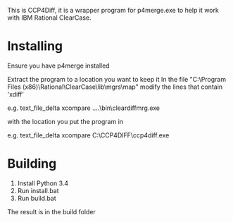 This is CCP4Diff, it is a wrapper program for p4merge.exe to help it work with IBM Rational ClearCase.

Installing
================
Ensure you have p4merge installed

Extract the program to a location you want to keep it
In the file "C:\Program Files (x86)\Rational\ClearCase\lib\mgrs\map"
modify the lines that contain 'xdiff'

e.g.
    text_file_delta		xcompare			..\..\bin\cleardiffmrg.exe

with the location you put the program in

e.g.
    text_file_delta		xcompare			C:\CCP4DIFF\ccp4diff.exe

Building
================
1. Install Python 3.4
2. Run install.bat
3. Run build.bat

The result is in the build folder
